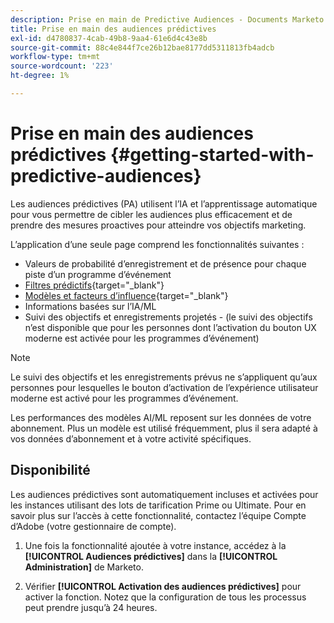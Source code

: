 ```yaml
---
description: Prise en main de Predictive Audiences - Documents Marketo - Documentation du produit
title: Prise en main des audiences prédictives
exl-id: d4780837-4cab-49b8-9aa4-61e6d4c43e8b
source-git-commit: 88c4e844f7ce26b12bae8177dd5311813fb4adcb
workflow-type: tm+mt
source-wordcount: '223'
ht-degree: 1%

---
```


# Prise en main des audiences prédictives {#getting-started-with-predictive-audiences}

Les audiences prédictives (PA) utilisent l’IA et l’apprentissage automatique pour vous permettre de cibler les audiences plus efficacement et de prendre des mesures proactives pour atteindre vos objectifs marketing.

L’application d’une seule page comprend les fonctionnalités suivantes :

* Valeurs de probabilité d’enregistrement et de présence pour chaque piste d’un programme d’événement
* [Filtres prédictifs](/help/marketo/product-docs/core-marketo-concepts/predictive-audiences/predictive-filters.md){target="_blank"}
* [Modèles et facteurs d’influence](/help/marketo/product-docs/core-marketo-concepts/predictive-audiences/models-and-insights.md){target="_blank"}
* Informations basées sur l’IA/ML
* Suivi des objectifs et enregistrements projetés - (le suivi des objectifs n’est disponible que pour les personnes dont l’activation du bouton UX moderne est activée pour les programmes d’événement)

>[!NOTE]
>
>Le suivi des objectifs et les enregistrements prévus ne s’appliquent qu’aux personnes pour lesquelles le bouton d’activation de l’expérience utilisateur moderne est activé pour les programmes d’événement.

Les performances des modèles AI/ML reposent sur les données de votre abonnement. Plus un modèle est utilisé fréquemment, plus il sera adapté à vos données d’abonnement et à votre activité spécifiques.

## Disponibilité

Les audiences prédictives sont automatiquement incluses et activées pour les instances utilisant des lots de tarification Prime ou Ultimate. Pour en savoir plus sur l’accès à cette fonctionnalité, contactez l’équipe Compte d’Adobe (votre gestionnaire de compte).

1. Une fois la fonctionnalité ajoutée à votre instance, accédez à la **[!UICONTROL Audiences prédictives]** dans la **[!UICONTROL Administration]** de Marketo.

1. Vérifier **[!UICONTROL Activation des audiences prédictives]** pour activer la fonction. Notez que la configuration de tous les processus peut prendre jusqu’à 24 heures.
